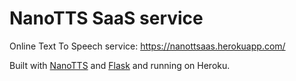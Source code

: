 # NanoTTS SaaS service

Online Text To Speech service: https://nanottsaas.herokuapp.com/

Built with [NanoTTS](https://github.com/gmn/nanotts) and [Flask](https://github.com/pallets/flask) and running on Heroku.
